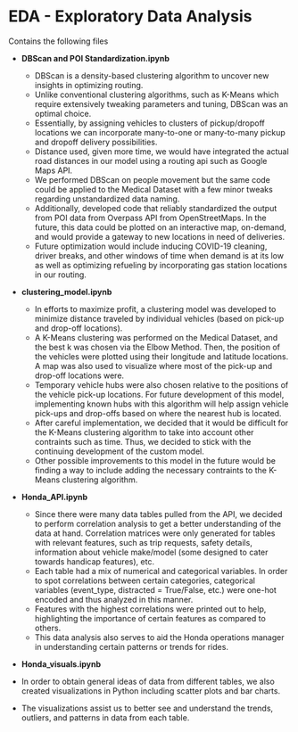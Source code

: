 # EDA - Exploratory Data Analysis

Contains the following files
* <b>DBScan and POI Standardization.ipynb</b>
  * DBScan is a density-based clustering algorithm to uncover new insights in optimizing routing. 
  * Unlike conventional clustering algorithms, such as K-Means which require extensively tweaking parameters and tuning, DBScan was an optimal choice.
  * Essentially, by assigning vehicles to clusters of pickup/dropoff locations we can incorporate many-to-one or many-to-many pickup and dropoff delivery possibilities.
  * Distance used, given more time, we would have integrated the actual road distances in our model using a routing api such as Google Maps API.
  * We performed DBScan on people movement but the same code could be applied to the Medical Dataset with a few minor tweaks regarding unstandardized data naming.
  * Additionally, developed code that reliably standardized the output from POI data from Overpass API from OpenStreetMaps. In the future, this data could be plotted on an interactive map, on-demand, and would provide a gateway to new locations in need of deliveries. 
  * Future optimization would include inducing COVID-19 cleaning, driver breaks, and other windows of time when demand is at its low as well as optimizing refueling by incorporating gas station locations in our routing.
* <b>clustering_model.ipynb</b>
  * In efforts to maximize profit, a clustering model was developed to minimize distance traveled by individual vehicles (based on pick-up and drop-off locations).
  * A K-Means clustering was performed on the Medical Dataset, and the best k was chosen via the Elbow Method. Then, the position of the vehicles were plotted using their longitude and latitude locations. A map was also used to visualize where most of the pick-up and drop-off locations were.
  * Temporary vehicle hubs were also chosen relative to the positions of the  vehicle pick-up locations. For future development of this model, implementing known hubs with this algorithm will help assign vehicle pick-ups and drop-offs based on where the nearest hub is located.
  * After careful implementation, we decided that it would be difficult for the K-Means clustering algorithm to take into account other contraints such as time. Thus, we decided to stick with the continuing development of the custom model. 
  * Other possible improvements to this model in the future would be finding a way to include adding the necessary contraints to the K-Means clustering algorithm.

* <b>Honda_API.ipynb</b>
  * Since there were many data tables pulled from the API, we decided to perform correlation analysis to get a better understanding of the data at hand. Correlation matrices were only generated for tables with relevant features, such as trip requests, safety details, information about vehicle make/model (some designed to cater towards handicap features), etc.
  * Each table had a mix of numerical and categorical variables. In order to spot correlations between certain categories, categorical variables (event_type, distracted = True/False, etc.) were one-hot encoded and thus analyzed in this manner.
  * Features with the highest correlations were printed out to help, highlighting the importance of certain features as compared to others.
  * This data analysis also serves to aid the Honda operations manager in understanding certain patterns or trends for rides.

* <b>Honda_visuals.ipynb</b>
* In order to obtain general ideas of data from different tables, we also created visualizations in Python including scatter plots and bar charts.
* The visualizations assist us to better see and understand the trends, outliers, and patterns in data from each table.
